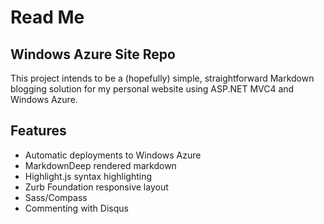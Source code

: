 ﻿# Read Me

## Windows Azure Site Repo

This project intends to be a (hopefully) simple, straightforward Markdown blogging solution for my personal website using ASP.NET MVC4 and Windows Azure.

## Features

- Automatic deployments to Windows Azure
- MarkdownDeep rendered markdown
- Highlight.js syntax highlighting
- Zurb Foundation responsive layout
- Sass/Compass
- Commenting with Disqus

